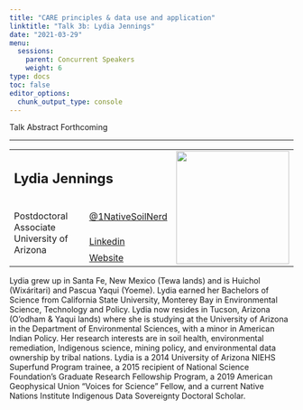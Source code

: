 ```yaml
---
title: "CARE principles & data use and application"
linktitle: "Talk 3b: Lydia Jennings"
date: "2021-03-29"
menu:
  sessions:
    parent: Concurrent Speakers
    weight: 6
type: docs
toc: false
editor_options:
  chunk_output_type: console
---
```


Talk Abstract Forthcoming


<hr style="width: 100%; text-align: center; margin-left: 0;" />

<TABLE class="bio-table">

<!--- #################Speaker 1############## --->
<TR>
<TD COLSPAN="2"><h2>Lydia Jennings</h2></TD>
<TD ROWSPAN="4"><img style="float: left;" src="/img/lydia-jennings.jpg" width="200" /></TD>
</TR>
<TR>
<TD ROWSPAN="3">Postdoctoral Associate<br>University of Arizona
</TD>

<TD><i class="fab fa-twitter"></i> <a href="https://twitter.com/1NativeSoilNerd" target="_blank" rel="noopener">@1NativeSoilNerd</a>
</TD>
</TR>
<TR>
<TD><i class="fab fa-linkedin"></i> <a href="https://www.linkedin.com/in/lydia-jennings-a405b34b/" target="_blank" rel="noopener">Linkedin</a>
</TD>
</TR>
<TR>
<TD><i class="fa fa-link"></i> <a href="https://nativesoilnerd.com/" target="_blank" rel="noopener">Website</a>
</TD>
</TR>
</TABLE>

Lydia grew up in Santa Fe, New Mexico (Tewa lands) and is Huichol (Wixáritari) and Pascua Yaqui (Yoeme).  Lydia earned her Bachelors of Science from California State University, Monterey Bay in Environmental Science, Technology and Policy. Lydia now resides in Tucson, Arizona (O’odham & Yaqui lands) where she is studying at the University of Arizona in the Department of Environmental Sciences, with a minor in American Indian Policy. Her research interests are in soil health, environmental remediation, Indigenous science, mining policy, and environmental data ownership by tribal nations. Lydia is a 2014 University of Arizona NIEHS Superfund Program trainee, a 2015 recipient of National Science Foundation’s Graduate Research Fellowship Program, a 2019 American Geophysical Union “Voices for Science” Fellow, and a current Native Nations Institute Indigenous Data Sovereignty Doctoral Scholar.  



